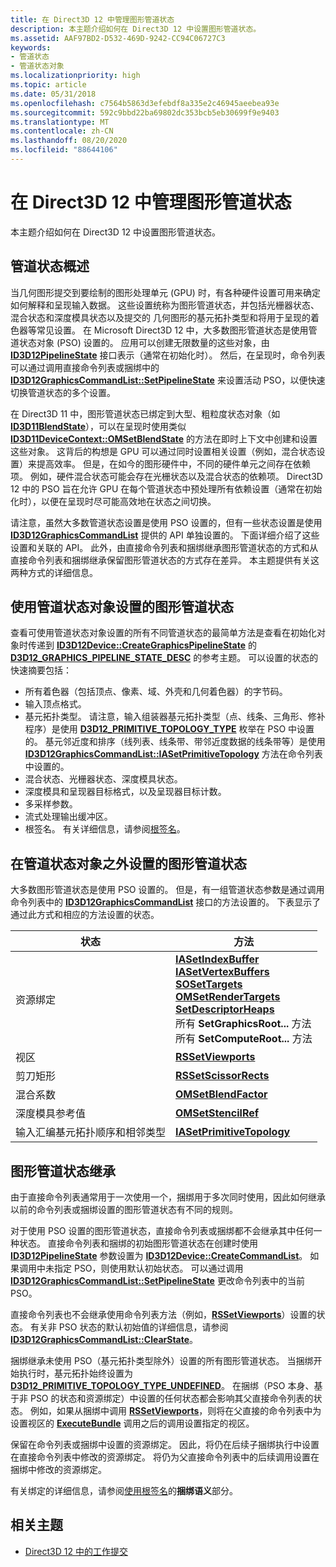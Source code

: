 ```yaml
---
title: 在 Direct3D 12 中管理图形管道状态
description: 本主题介绍如何在 Direct3D 12 中设置图形管道状态。
ms.assetid: AAF97BD2-D532-469D-9242-CC94C06727C3
keywords:
- 管道状态
- 管道状态对象
ms.localizationpriority: high
ms.topic: article
ms.date: 05/31/2018
ms.openlocfilehash: c7564b5863d3efebdf8a335e2c46945aeebea93e
ms.sourcegitcommit: 592c9bbd22ba69802dc353bcb5eb30699f9e9403
ms.translationtype: MT
ms.contentlocale: zh-CN
ms.lasthandoff: 08/20/2020
ms.locfileid: "88644106"
---
```

# <a name="managing-graphics-pipeline-state-in-direct3d-12"></a>在 Direct3D 12 中管理图形管道状态

本主题介绍如何在 Direct3D 12 中设置图形管道状态。

## <a name="pipeline-state-overview"></a>管道状态概述

当几何图形提交到要绘制的图形处理单元 (GPU) 时，有各种硬件设置可用来确定如何解释和呈现输入数据。 这些设置统称为图形管道状态，并包括光栅器状态、混合状态和深度模具状态以及提交的 几何图形的基元拓扑类型和将用于呈现的着色器等常见设置。 在 Microsoft Direct3D 12 中，大多数图形管道状态是使用管道状态对象 (PSO) 设置的。 应用可以创建无限数量的这些对象，由 [**ID3D12PipelineState**](/windows/win32/api/d3d12/nn-d3d12-id3d12pipelinestate) 接口表示（通常在初始化时）。 然后，在呈现时，命令列表可以通过调用直接命令列表或捆绑中的 [**ID3D12GraphicsCommandList::SetPipelineState**](/windows/win32/api/d3d12/nf-d3d12-id3d12graphicscommandlist-setpipelinestate) 来设置活动 PSO，以便快速切换管道状态的多个设置。

在 Direct3D 11 中，图形管道状态已绑定到大型、粗粒度状态对象（如 [**ID3D11BlendState**](/windows/win32/api/d3d11/nn-d3d11-id3d11blendstate)），可以在呈现时使用类似 [**ID3D11DeviceContext::OMSetBlendState**](/windows/win32/api/d3d10/nf-d3d10-id3d10device-omsetblendstate) 的方法在即时上下文中创建和设置这些对象。 这背后的构想是 GPU 可以通过同时设置相关设置（例如，混合状态设置）来提高效率。 但是，在如今的图形硬件中，不同的硬件单元之间存在依赖项。 例如，硬件混合状态可能会存在光栅状态以及混合状态的依赖项。 Direct3D 12 中的 PSO 旨在允许 GPU 在每个管道状态中预处理所有依赖设置（通常在初始化时），以便在呈现时尽可能高效地在状态之间切换。

请注意，虽然大多数管道状态设置是使用 PSO 设置的，但有一些状态设置是使用 [**ID3D12GraphicsCommandList**](/windows/win32/api/d3d12/nn-d3d12-id3d12graphicscommandlist) 提供的 API 单独设置的。 下面详细介绍了这些设置和关联的 API。 此外，由直接命令列表和捆绑继承图形管道状态的方式和从直接命令列表和捆绑继承保留图形管道状态的方式存在差异。 本主题提供有关这两种方式的详细信息。

## <a name="graphics-pipeline-states-set-with-pipeline-state-objects"></a>使用管道状态对象设置的图形管道状态

查看可使用管道状态对象设置的所有不同管道状态的最简单方法是查看在初始化对象时传递到 [**ID3D12Device::CreateGraphicsPipelineState**](/windows/win32/api/d3d12/nf-d3d12-id3d12device-creategraphicspipelinestate) 的 [**D3D12\_GRAPHICS\_PIPELINE\_STATE\_DESC**](/windows/win32/api/d3d12/ns-d3d12-d3d12_graphics_pipeline_state_desc) 的参考主题。 可以设置的状态的快速摘要包括：

-   所有着色器（包括顶点、像素、域、外壳和几何着色器）的字节码。
-   输入顶点格式。
-   基元拓扑类型。 请注意，输入组装器基元拓扑类型（点、线条、三角形、修补程序）是使用 [**D3D12\_PRIMITIVE\_TOPOLOGY\_TYPE**](/windows/win32/api/d3d12/ne-d3d12-d3d12_primitive_topology_type) 枚举在 PSO 中设置的。 基元邻近度和排序（线列表、线条带、带邻近度数据的线条带等）是使用 [**ID3D12GraphicsCommandList::IASetPrimitiveTopology**](/windows/win32/api/d3d12/nf-d3d12-id3d12graphicscommandlist-iasetprimitivetopology) 方法在命令列表中设置的。
-   混合状态、光栅器状态、深度模具状态。
-   深度模具和呈现器目标格式，以及呈现器目标计数。
-   多采样参数。
-   流式处理输出缓冲区。
-   根签名。 有关详细信息，请参阅[根签名](root-signatures.md)。

## <a name="graphics-pipeline-states-set-outside-of-the-pipeline-state-object"></a>在管道状态对象之外设置的图形管道状态

大多数图形管道状态是使用 PSO 设置的。 但是，有一组管道状态参数是通过调用命令列表中的 [**ID3D12GraphicsCommandList**](/windows/win32/api/d3d12/nn-d3d12-id3d12graphicscommandlist) 接口的方法设置的。 下表显示了通过此方式和相应的方法设置的状态。

|状态|方法|
|-|-|
|资源绑定|[**IASetIndexBuffer**](/windows/win32/api/d3d12/nf-d3d12-id3d12graphicscommandlist-iasetindexbuffer)<br/>[**IASetVertexBuffers**](/windows/win32/api/d3d12/nf-d3d12-id3d12graphicscommandlist-iasetvertexbuffers)<br/>[**SOSetTargets**](/windows/win32/api/d3d12/nf-d3d12-id3d12graphicscommandlist-sosettargets)<br/>[**OMSetRenderTargets**](/windows/win32/api/d3d12/nf-d3d12-id3d12graphicscommandlist-omsetrendertargets)<br/>[**SetDescriptorHeaps**](/windows/win32/api/d3d12/nf-d3d12-id3d12graphicscommandlist-setdescriptorheaps)<br/>所有 **SetGraphicsRoot...** 方法<br/>所有 **SetComputeRoot...** 方法<br/>
|视区|<a href="/windows/win32/api/d3d12/nf-d3d12-id3d12graphicscommandlist-rssetviewports">**RSSetViewports**</a>|
|剪刀矩形|<a href="/windows/win32/api/d3d12/nf-d3d12-id3d12graphicscommandlist-rssetscissorrects">**RSSetScissorRects**</a>|
|混合系数|<a href="/windows/win32/api/d3d12/nf-d3d12-id3d12graphicscommandlist-omsetblendfactor">**OMSetBlendFactor**</a>|
|深度模具参考值|<a href="/windows/win32/api/d3d12/nf-d3d12-id3d12graphicscommandlist-omsetstencilref">**OMSetStencilRef**</a>|
|输入汇编基元拓扑顺序和相邻类型|<a href="/windows/win32/api/d3d12/nf-d3d12-id3d12graphicscommandlist-iasetprimitivetopology">**IASetPrimitiveTopology**</a>|

## <a name="graphics-pipeline-state-inheritance"></a>图形管道状态继承

由于直接命令列表通常用于一次使用一个，捆绑用于多次同时使用，因此如何继承以前的命令列表或捆绑设置的图形管道状态有不同的规则。

对于使用 PSO 设置的图形管道状态，直接命令列表或捆绑都不会继承其中任何一种状态。 直接命令列表和捆绑的初始图形管道状态在创建时使用 [**ID3D12PipelineState**](/windows/win32/api/d3d12/nn-d3d12-id3d12pipelinestate) 参数设置为 [**ID3D12Device::CreateCommandList**](/windows/win32/api/d3d12/nf-d3d12-id3d12device-createcommandlist)。 如果调用中未指定 PSO，则使用默认初始状态。 可以通过调用 [**ID3D12GraphicsCommandList::SetPipelineState**](/windows/win32/api/d3d12/nf-d3d12-id3d12graphicscommandlist-setpipelinestate) 更改命令列表中的当前 PSO。

直接命令列表也不会继承使用命令列表方法（例如，[**RSSetViewports**](/windows/win32/api/d3d12/nf-d3d12-id3d12graphicscommandlist-rssetviewports)）设置的状态。 有关非 PSO 状态的默认初始值的详细信息，请参阅 [**ID3D12GraphicsCommandList::ClearState**](/windows/win32/api/d3d12/nf-d3d12-id3d12graphicscommandlist-clearstate)。

捆绑继承未使用 PSO（基元拓扑类型除外）设置的所有图形管道状态。 当捆绑开始执行时，基元拓扑始终设置为 [**D3D12\_PRIMITIVE\_TOPOLOGY\_TYPE\_UNDEFINED**](/windows/win32/api/d3d12/ne-d3d12-d3d12_primitive_topology_type)。 在捆绑（PSO 本身、基于非 PSO 的状态和资源绑定）中设置的任何状态都会影响其父直接命令列表的状态。 例如，如果从捆绑中调用 [**RSSetViewports**](/windows/win32/api/d3d12/nf-d3d12-id3d12graphicscommandlist-rssetviewports)，则将在父直接的命令列表中为设置视区的 [**ExecuteBundle**](/windows/win32/api/d3d12/nf-d3d12-id3d12graphicscommandlist-executebundle) 调用之后的调用设置指定的视区。

保留在命令列表或捆绑中设置的资源绑定。 因此，将仍在后续子捆绑执行中设置在直接命令列表中修改的资源绑定。 将仍为父直接命令列表中的后续调用设置在捆绑中修改的资源绑定。

有关绑定的详细信息，请参阅[使用根签名](using-a-root-signature.md)的**捆绑语义**部分。

## <a name="related-topics"></a>相关主题

* [Direct3D 12 中的工作提交](command-queues-and-command-lists.md)